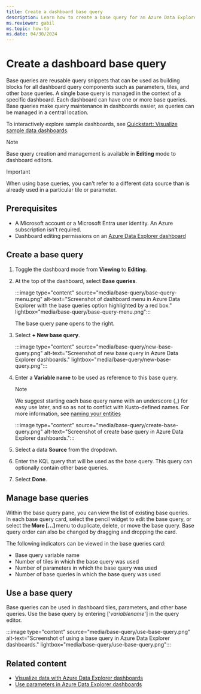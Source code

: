 ```yaml
---
title: Create a dashboard base query
description: Learn how to create a base query for an Azure Data Explorer dashboard.
ms.reviewer: gabil
ms.topic: how-to
ms.date: 04/30/2024
---
```

# Create a dashboard base query

Base queries are reusable query snippets that can be used as building blocks for all dashboard query components such as parameters, tiles, and other base queries. A single base query is managed in the context of a specific dashboard. Each dashboard can have one or more base queries. Base queries make query maintenance in dashboards easier, as queries can be managed in a central location.

To interactively explore sample dashboards, see [Quickstart: Visualize sample data dashboards](web-ui-samples-dashboards.md).

> [!NOTE]
> Base query creation and management is available in **Editing** mode to dashboard editors.

> [!IMPORTANT]
> When using base queries, you can't refer to a different data source than is already used in a particular tile or parameter.

## Prerequisites

* A Microsoft account or a Microsoft Entra user identity. An Azure subscription isn't required.
* Dashboard editing permissions on an [Azure Data Explorer dashboard](azure-data-explorer-dashboards.md)

## Create a base query

1. Toggle the dashboard mode from **Viewing** to **Editing**.
1. At the top of the dashboard, select **Base queries**.

    :::image type="content" source="media/base-query/base-query-menu.png" alt-text="Screenshot of dashboard menu in Azure Data Explorer with the base queries option highlighted by a red box." lightbox="media/base-query/base-query-menu.png":::

    The base query pane opens to the right.

1. Select **+ New base query**.

    :::image type="content" source="media/base-query/new-base-query.png" alt-text="Screenshot of new base query in Azure Data Explorer dashboards." lightbox="media/base-query/new-base-query.png":::

1. Enter a **Variable name** to be used as reference to this base query.  

    > [!NOTE]
    > We suggest starting each base query name with an underscore (_) for easy use later, and so as not to conflict with Kusto-defined names. For more information, see [naming your entities](kusto/query/schema-entities/entity-names.md)

    :::image type="content" source="media/base-query/create-base-query.png" alt-text="Screenshot of create base query in Azure Data Explorer dashboards.":::

1. Select a data **Source** from the dropdown.
1. Enter the KQL query that will be used as the base query. This query can optionally contain other base queries.
1. Select **Done**.

## Manage base queries

Within the base query pane, you can view the list of existing base queries. In each base query card, select the pencil widget to edit the base query, or select the **More [...]** menu to duplicate, delete, or move the base query. Base query order can also be changed by dragging and dropping the card.

The following indicators can be viewed in the base queries card:

* Base query variable name
* Number of tiles in which the base query was used
* Number of parameters in which the base query was used
* Number of base queries in which the base query was used

## Use a base query

Base queries can be used in dashboard tiles, parameters, and other base queries. Use the base query by entering ['*variablename*'] in the query editor.

:::image type="content" source="media/base-query/use-base-query.png" alt-text="Screenshot of using a base query in Azure Data Explorer dashboards." lightbox="media/base-query/use-base-query.png":::

## Related content

* [Visualize data with Azure Data Explorer dashboards](azure-data-explorer-dashboards.md)
* [Use parameters in Azure Data Explorer dashboards](dashboard-parameters.md)
